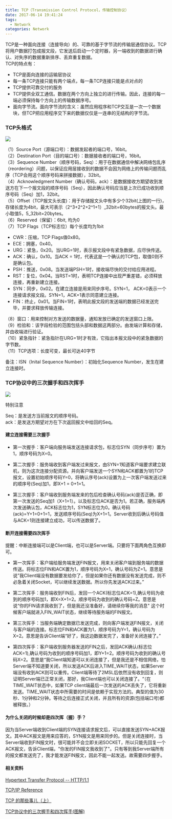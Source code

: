 ```yaml
---
title: TCP（Transmission Control Protocol，传输控制协议）
date: 2017-06-14 19:41:24
tags: 
  - Network
categories: Network
---
```


TCP是一种面向连接（连接导向）的、可靠的基于字节流的传输层通信协议。TCP将用户数据打包成报文段，它发送后启动一个定时器，另一端收到的数据进行确认、对失序的数据重新排序、丢弃重复数据。  
TCP的特点有：

* TCP是面向连接的运输层协议
* 每一条TCP连接只能有两个端点，每一条TCP连接只能是点对点的
* TCP提供可靠交付的服务
* TCP提供全双工通信。数据在两个方向上独立的进行传输。因此，连接的每一端必须保持每个方向上的传输数据序号。
* 面向字节流。面向字节流的含义：虽然应用程序和TCP交互是一次一个数据块，但TCP把应用程序交下来的数据仅仅是一连串的无结构的字节流。

### TCP头格式

![](http://o9qr6mev3.bkt.clouddn.com/4-7-1.png)

（1）Source Port（源端口号）：数据发起者的端口号，16bit。  
（2）Destination Port（目的端口号）：数据接收者的端口号，16bit。  
（3）Sequence Number（顺序号码，Seq）：用于在数据通信中解决网络包乱序（reordering）问题，以保证应用层接收到的数据不会因为网络上的传输问题而乱序（TCP会用这个顺序号码来拼接数据），32bit。  
（4）Acknowledgment Number（确认号码，ack）：是数据接收方期望收到发送方在下一个报文段的顺序号码（Seq），因此确认号码应当是上次已成功收到顺序号码（Seq）加1，32bit。  
（5）Offset（TCP报文头长度\)：用于存储报文头中有多少个32bit\(上图的一行\)，存储长度为4bit，最大可表示（2^3+2^2+2^1+1）_32bit=60bytes的报文头。最小取值5，5_32bit=20bytes。  
（6）Reserved（保留）：6bit, 均为0  
（7）TCP Flags（TCP标志位）每个长度均为1bit

* CWR：压缩，TCP Flags值0x80。
* ECE：拥塞，0x40。
* URG：紧急，0x20。当URG=1时，表示报文段中有紧急数据，应尽快传送。
* ACK：确认，0x10。当ACK = 1时，代表这是一个确认的TCP包，取值0则不是确认包。
* PSH：推送，0x08。当发送端PSH=1时，接收端尽快的交付给应用进程。
* RST：复位，0x04。当RST=1时，表明TCP连接中出现严重差错，必须释放连接，再重新建立连接。
* SYN：同步，0x02。在建立连接是用来同步序号。SYN=1， ACK=0表示一个连接请求报文段。SYN=1，ACK=1表示同意建立连接。
* FIN：终止，0x01。当FIN=1时，表明此报文段的发送端的数据已经发送完毕，并要求释放传输连接。

（8）窗口：用来控制对方发送的数据量，通知发放已确定的发送窗口上限。  
（9）检验和：该字段检验的范围包括头部和数据这两部分。由发端计算和存储，并由收端进行验证。  
（10）紧急指针：紧急指针在URG=1时才有效，它指出本报文段中的紧急数据的字节数。  
（11）TCP选项：长度可变，最长可达40字节

备注：ISN（Inital Sequence Number）：初始化Sequence Number，发生在建立连接时。

### TCP协议中的三次握手和四次挥手

![](http://o9qr6mev3.bkt.clouddn.com/4-7-2.png)

特别注意

Seq：是发送方当前报文的顺序号码。  
ack：是发送方期望对方在下次返回报文中给回的Seq。

#### 建立连接需要三次握手

* 第一次握手：客户端向服务端发送连接请求包，标志位SYN（同步序号）置为1，顺序号码为X=0。

* 第二次握手：服务端收到客户端发过来报文，由SYN=1知道客户端要求建立联机，则为这次连接分配资源。并向客户端发送一个SYN和ACK都置为1的TCP报文，设置初始顺序号码Y=0，将确认序号\(ack\)设置为上一次客户端发送过来的顺序号\(Seq\)加1，即X+1 = 0+1=1。

* 第三次握手：客户端收到服务端发来的包后检查确认号码\(ack\)是否正确，即第一次发送的Seq加1（X+1=1）。以及标志位ACK是否为1。若正确，服务端再次发送确认包，ACK标志位为1，SYN标志位为0。确认号码\(ack\)=Y+1=0+1=1，发送顺序号码\(Seq\)为X+1=1。Server收到后确认号码值与ACK=1则连接建立成功，可以传送数据了。

#### 断开连接需要四次挥手

提醒：中断连接端可以是Client端，也可以是Server端。只要将下面两角色互换即可。

* 第一次挥手：客户端给服务端发送FIN报文，用来关闭客户端到服务端的数据传送。将标志位FIN和ACK置为1，顺序号码为X=1，确认号码为Z=1。意思是说”我Client端没有数据要发给你了，但是如果你还有数据没有发送完成，则不必急着关闭Socket，可以继续发送数据。所以你先发送ACK过来。”

* 第二次挥手：服务端收到FIN后，发回一个ACK\(标志位ACK=1\),确认号码为收到的顺序号码加1，即X=X+1=2。顺序号码为收到的确认号码=Z。意思是说“你的FIN请求我收到了，但是我还没准备好，请继续你等我的消息" 这个时候客户端就进入FIN\_WAIT状态，继续等待服务端的FIN报文。

* 第三次挥手：当服务端确定数据已发送完成，则向客户端发送FIN报文，关闭与客户端的连接。标志位FIN和ACK置为1，顺序号码为Y=1，确认号码为X=2。意思是告诉Client端“好了，我这边数据发完了，准备好关闭连接了。”

* 第四次挥手：客户端收到服务器发送的FIN之后，发回ACK确认\(标志位ACK=1\),确认号码为收到的顺序号码加1，即Y+1=2。顺序号码为收到的确认号码X=2。意思是“我Client端知道可以关闭连接了，但是我还是不相信网络，怕 Server端不知道要关闭，所以发送ACK后进入TIME\_WAIT状态，如果Server端没有收到ACK则可以重传。Client端等待了2MSL后依然没有收到回复，则证明Server端已正常关闭，那好，我Client端也可以关闭连接了。“（在TIME\_WAIT状态中，如果TCP client端最后一次发送的ACK丢失了，它将重新发送。TIME\_WAIT状态中所需要的时间是依赖于实现方法的。典型的值为30秒、1分钟和2分钟。等待之后连接正式关闭，并且所有的资源\(包括端口号\)都被释放。）

#### 为什么关闭的时候却是四次挥（握）手？

因为当Server端收到Client端的SYN连接请求报文后，可以直接发送SYN+ACK报文。其中ACK报文是用来应答的，SYN报文是用来同步的。但是关闭连接时，当Server端收到FIN报文时，很可能并不会立即关闭SOCKET，所以只能先回复一个ACK报文，告诉Client端，"你发的FIN报文我收到了"。只有等到我Server端所有的报文都发送完了，我才能发送FIN报文，因此不能一起发送。故需要四步握手。

#### 相关资料

[Hypertext Transfer Protocol -- HTTP/1.1](http://www.cnblogs.com/ImBit/p/5513401.html)  

[TCP/IP Reference](https://nmap.org/book/tcpip-ref.html)  

[TCP 的那些事儿（上）](http://kb.cnblogs.com/page/209100/)  

[TCP协议中的三次握手和四次挥手\(图解\)](http://blog.csdn.net/whuslei/article/details/6667471)

